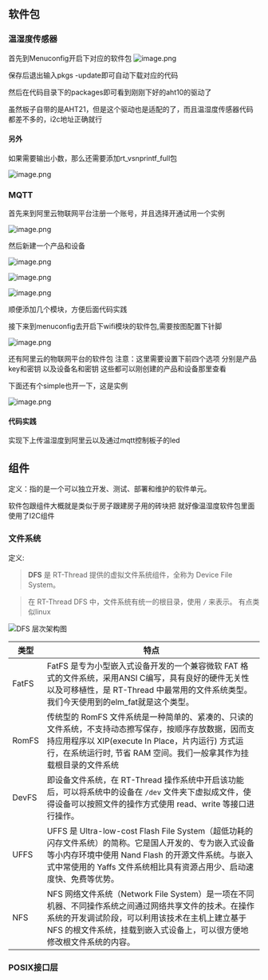 ## 软件包
### 温湿度传感器

首先到Menuconfig开启下对应的软件包
![image.png](https://gitee.com/alicization/2024-rsoc-rtthread/raw/master/imgs/202407300009967.png)

保存后退出输入pkgs -update即可自动下载对应的代码

然后在代码目录下的packages即可看到刚刚下好的aht10的驱动了

虽然板子自带的是AHT21，但是这个驱动也是适配的了，而且温湿度传感器代码都差不多的，i2c地址正确就行

#### 另外

如果需要输出小数，那么还需要添加rt_vsnprintf_full包

![image.png](https://gitee.com/alicization/2024-rsoc-rtthread/raw/master/imgs/202407300027894.png)

### MQTT

首先来到阿里云物联网平台注册一个账号，并且选择开通试用一个实例

![image.png](https://gitee.com/alicization/2024-rsoc-rtthread/raw/master/imgs/202407300034536.png)

然后新建一个产品和设备

![image.png](https://gitee.com/alicization/2024-rsoc-rtthread/raw/master/imgs/202407300043147.png)


![image.png](https://gitee.com/alicization/2024-rsoc-rtthread/raw/master/imgs/202407300047004.png)

![image.png](https://gitee.com/alicization/2024-rsoc-rtthread/raw/master/imgs/202407300856900.png)

顺便添加几个模块，方便后面代码实践

接下来到menuconfig去开启下wifi模块的软件包,需要按图配置下针脚

![image.png](https://gitee.com/alicization/2024-rsoc-rtthread/raw/master/imgs/202407300049659.png)

还有阿里云的物联网平台的软件包
注意：这里需要设置下前四个选项
分别是产品key和密钥
以及设备名和密钥
这些都可以刚创建的产品和设备那里查看

下面还有个simple也开一下，这是实例

![image.png](https://gitee.com/alicization/2024-rsoc-rtthread/raw/master/imgs/202407300050276.png)

#### 代码实践

实现下上传温湿度到阿里云以及通过mqtt控制板子的led



## 组件

定义：指的是一个可以独立开发、测试、部署和维护的软件单元。

软件包跟组件大概就是类似于房子跟建房子用的砖块把
就好像温湿度软件包里面使用了I2C组件

### 文件系统

定义:
>**DFS** 是 RT-Thread 提供的虚拟文件系统组件，全称为 Device File System。

>在 RT-Thread DFS 中，文件系统有统一的根目录，使用 `/` 来表示。
>有点类似linux

![DFS 层次架构图](https://www.rt-thread.org/document/site/rt-thread-version/rt-thread-standard/programming-manual/filesystem/figures/fs-layer.png)


| 类型    | 特点                                                                                                                                             |
| ----- | ---------------------------------------------------------------------------------------------------------------------------------------------- |
| FatFS | FatFS 是专为小型嵌入式设备开发的一个兼容微软 FAT 格式的文件系统，采用ANSI C编写，具有良好的硬件无关性以及可移植性，是 RT-Thread 中最常用的文件系统类型。我们今天使用到的elm_fat就是这个类型。                               |
| RomFS | 传统型的 RomFS 文件系统是一种简单的、紧凑的、只读的文件系统，不支持动态擦写保存，按顺序存放数据，因而支持应用程序以 XIP(execute In Place，片内运行) 方式运行，在系统运行时, 节省 RAM 空间。我们一般拿其作为挂载根目录的文件系统             |
| DevFS | 即设备文件系统，在 RT-Thread 操作系统中开启该功能后，可以将系统中的设备在 `/dev` 文件夹下虚拟成文件，使得设备可以按照文件的操作方式使用 read、write 等接口进行操作。                                              |
| UFFS  | UFFS 是 Ultra-low-cost Flash File System（超低功耗的闪存文件系统）的简称。它是国人开发的、专为嵌入式设备等小内存环境中使用 Nand Flash 的开源文件系统。与嵌入式中常使用的 Yaffs 文件系统相比具有资源占用少、启动速度快、免费等优势。 |
| NFS   | NFS 网络文件系统（Network File System）是一项在不同机器、不同操作系统之间通过网络共享文件的技术。在操作系统的开发调试阶段，可以利用该技术在主机上建立基于 NFS 的根文件系统，挂载到嵌入式设备上，可以很方便地修改根文件系统的内容。                |
### POSIX接口层

